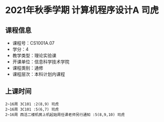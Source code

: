 # 2021年秋季学期 计算机程序设计A 司虎






## 课程信息

- 课程号：CS1001A.07
- 学分：4
- 教学类型：理论实验课
- 开课单位：信息科学技术学院
- 课程类别：通修
- 课程层次：本科计划内课程

## 上课时间

```
2~16周 3C101 :2(8,9) 司虎
2~16周 3C101 :5(6,7) 司虎
2~16周 西活二楼机房上机起始周任课老师另行通知 :5(8,9,10) 司虎
```

